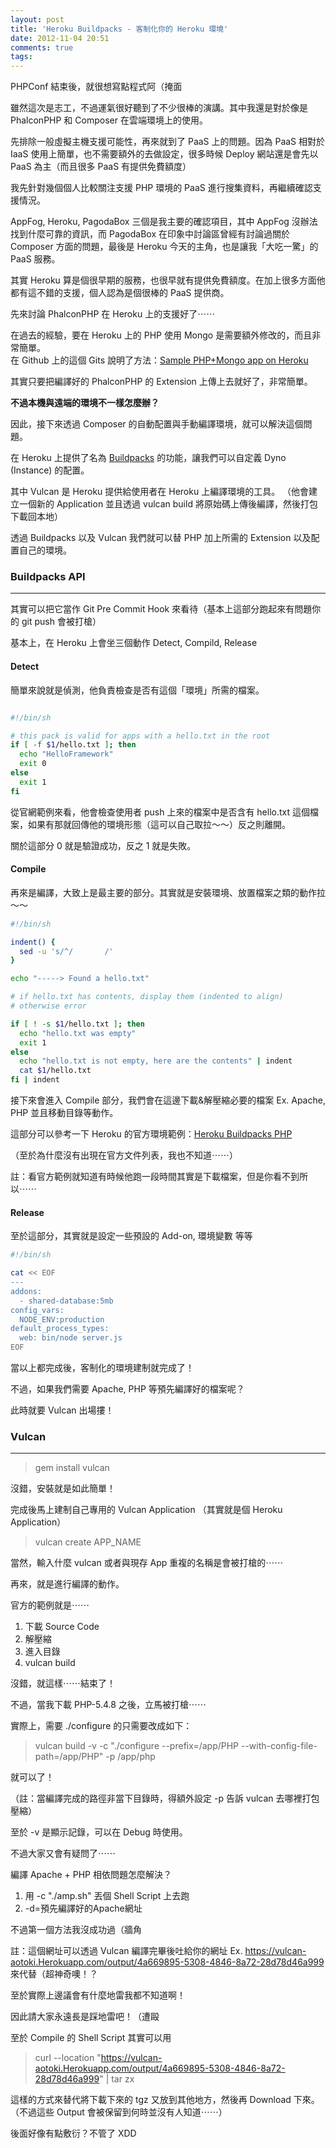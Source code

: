 ```yaml
---
layout: post
title: 'Heroku Buildpacks - 客制化你的 Heroku 環境'
date: 2012-11-04 20:51
comments: true
tags: 
---
```



PHPConf 結束後，就很想寫點程式阿（掩面

雖然這次是志工，不過運氣很好聽到了不少很棒的演講。其中我還是對於像是 PhalconPHP 和 Composer 在雲端環境上的使用。

先排除一般虛擬主機支援可能性，再來就到了 PaaS 上的問題。因為 PaaS 相對於 IaaS 使用上簡單，也不需要額外的去做設定，很多時候 Deploy 網站還是會先以 PaaS 為主（而且很多 PaaS 有提供免費額度）

我先針對幾個個人比較關注支援 PHP 環境的 PaaS 進行搜集資料，再繼續確認支援情況。

AppFog, Heroku, PagodaBox 三個是我主要的確認項目，其中 AppFog 沒辦法找到什麼可靠的資訊，而 PagodaBox 在印象中討論區曾經有討論過關於 Composer 方面的問題，最後是 Heroku 今天的主角，也是讓我「大吃一驚」的 PaaS 服務。

<!--more-->

其實 Heroku 算是個很早期的服務，也很早就有提供免費額度。在加上很多方面他都有這不錯的支援，個人認為是個很棒的 PaaS 提供商。

先來討論 PhalconPHP 在 Heroku 上的支援好了⋯⋯

在過去的經驗，要在 Heroku 上的 PHP 使用 Mongo 是需要額外修改的，而且非常簡單。<br />
在 Github 上的這個 Gits 說明了方法：<a href="https://gist.Github.com/1288447" target="_blank">Sample PHP+Mongo app on Heroku</a>

其實只要把編譯好的 PhalconPHP 的 Extension 上傳上去就好了，非常簡單。

**不過本機與遠端的環境不一樣怎麼辦？**

因此，接下來透過 Composer 的自動配置與手動編譯環境，就可以解決這個問題。

在 Heroku 上提供了名為 <a href="https://devcenter.Heroku.com/categories/buildpacks" target="_blank">Buildpacks</a> 的功能，讓我們可以自定義 Dyno (Instance) 的配置。

其中 Vulcan 是 Heroku 提供給使用者在 Heroku 上編譯環境的工具。
（他會建立一個新的 Application 並且透過 vulcan build 將原始碼上傳後編譯，然後打包下載回本地）

透過 Buildpacks 以及 Vulcan 我們就可以替 PHP 加上所需的 Extension 以及配置自己的環境。

### Buildpacks API
---

其實可以把它當作 Git Pre Commit Hook 來看待（基本上這部分跑起來有問題你的 git push 會被打槍）

基本上，在 Heroku 上會坐三個動作 Detect, Compild, Release

#### Detect
簡單來說就是偵測，他負責檢查是否有這個「環境」所需的檔案。

```bash bin/detect

#!/bin/sh

# this pack is valid for apps with a hello.txt in the root
if [ -f $1/hello.txt ]; then
  echo "HelloFramework"
  exit 0
else
  exit 1
fi

```

從官網範例來看，他會檢查使用者 push 上來的檔案中是否含有 hello.txt 這個檔案，如果有那就回傳他的環境形態（這可以自己取拉～～）反之則離開。

關於這部分 0 就是驗證成功，反之 1 就是失敗。

#### Compile

再來是編譯，大致上是最主要的部分。其實就是安裝環境、放置檔案之類的動作拉～～

```bash bin/compile
#!/bin/sh

indent() {
  sed -u 's/^/       /'
}

echo "-----> Found a hello.txt"

# if hello.txt has contents, display them (indented to align)
# otherwise error

if [ ! -s $1/hello.txt ]; then
  echo "hello.txt was empty"
  exit 1
else
  echo "hello.txt is not empty, here are the contents" | indent
  cat $1/hello.txt
fi | indent
``` 

接下來會進入 Compile 部分，我們會在這邊下載&解壓縮必要的檔案 Ex. Apache, PHP 並且移動目錄等動作。

這部分可以參考一下 Heroku 的官方環境範例：<a href="https://Github.com/Heroku/heroku-buildpack-PHP/blob/master/bin/compile" target="_blank">Heroku Buildpacks PHP</a>

（至於為什麼沒有出現在官方文件列表，我也不知道⋯⋯）

註：看官方範例就知道有時候他跑一段時間其實是下載檔案，但是你看不到所以⋯⋯

#### Release

至於這部分，其實就是設定一些預設的 Add-on, 環境變數 等等

```bash bin/release
#!/bin/sh

cat << EOF
---
addons:
  - shared-database:5mb
config_vars:
  NODE_ENV:production
default_process_types:
  web: bin/node server.js
EOF
```

當以上都完成後，客制化的環境建制就完成了！

不過，如果我們需要 Apache, PHP 等預先編譯好的檔案呢？

此時就要 Vulcan 出場摟！

### Vulcan
---

> gem install vulcan

沒錯，安裝就是如此簡單！

完成後馬上建制自己專用的 Vulcan Application （其實就是個 Heroku Application）

> vulcan create APP_NAME

當然，輸入什麼 vulcan 或者與現存 App 重複的名稱是會被打槍的⋯⋯

再來，就是進行編譯的動作。

官方的範例就是⋯⋯

1. 下載 Source Code
2. 解壓縮
3. 進入目錄
4. vulcan build

沒錯，就這樣⋯⋯結束了！

不過，當我下載 PHP-5.4.8 之後，立馬被打槍⋯⋯

實際上，需要 ./configure 的只需要改成如下：

> vulcan build -v -c "./configure --prefix=/app/PHP --with-config-file-path=/app/PHP" -p /app/php

就可以了！

（註：當編譯完成的路徑非當下目錄時，得額外設定 -p 告訴 vulcan 去哪裡打包壓縮）

至於 -v 是顯示記錄，可以在 Debug 時使用。

不過大家又會有疑問了⋯⋯

編譯 Apache + PHP 相依問題怎麼解決？

1. 用 -c "./amp.sh" 丟個 Shell Script 上去跑
2. -d=預先編譯好的Apache網址

不過第一個方法我沒成功過（牆角

註：這個網址可以透過 Vulcan 編譯完畢後吐給你的網址 Ex. https://vulcan-aotoki.Herokuapp.com/output/4a669895-5308-4846-8a72-28d78d46a999 來代替（超神奇噢！？

至於實際上邊議會有什麼地雷我都不知道啊！

因此請大家永遠長是踩地雷吧！（遭毆

至於 Compile 的 Shell Script 其實可以用

> curl --location "https://vulcan-aotoki.Herokuapp.com/output/4a669895-5308-4846-8a72-28d78d46a999" | tar zx

這樣的方式來替代將下載下來的 tgz 又放到其他地方，然後再 Download 下來。
（不過這些 Output 會被保留到何時並沒有人知道⋯⋯）

後面好像有點敷衍？不管了 XDD








